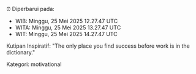 ⏰ Diperbarui pada:
- WIB: Minggu, 25 Mei 2025 12.27.47 UTC
- WITA: Minggu, 25 Mei 2025 13.27.47 UTC
- WIT: Minggu, 25 Mei 2025 14.27.47 UTC

Kutipan Inspiratif:
"The only place you find success before work is in the dictionary."


Kategori: motivational


